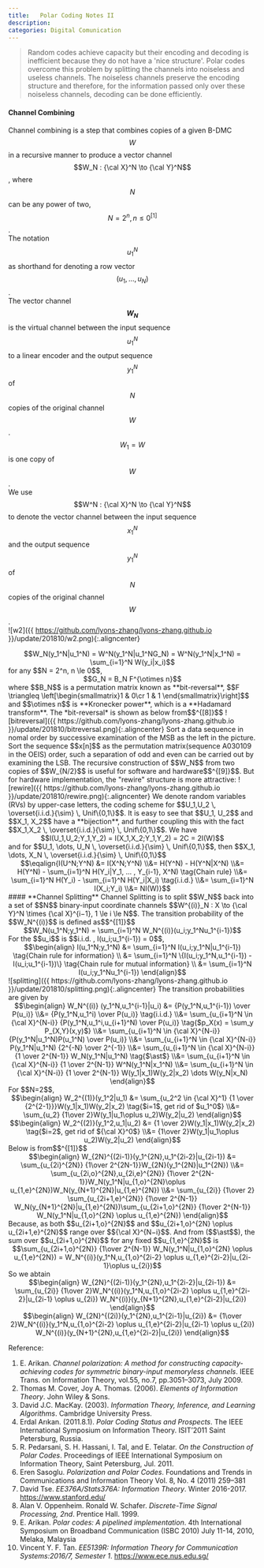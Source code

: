 ```yaml
---
title:   Polar Coding Notes II
description: 
categories: Digital Comunication
---
```


>  Random codes achieve capacity but their encoding and decoding is inefficient because they do not have a 'nice structure'. Polar codes overcome this problem by splitting the channels into noiseless and useless channels. The noiseless channels preserve the encoding structure and therefore, for the information passed only over these noiseless channels, decoding can be done efficiently.
  
#### **Channel Combining**  
Channel combining is a step that combines copies of a given B-DMC $$W$$ in a recursive manner to produce a vector channel $$W_N : {\cal X}^N \to {\cal Y}^N$$, where $$N$$ can be any power of two, $$N=2^n, n\le0^{[1]}$$.  
The notation $$u_1^N$$ as shorthand for denoting a row vector $$(u_1, \dots , u_N)$$.  
The vector channel **$$W_N$$** is the virtual channel between the input sequence $$u_1^N$$ to a linear encoder and the output sequence $$y^N_1$$ of $$N$$ copies of the original channel $$W$$. $$W_1 = W$$ is one copy of $$W$$.  
We use $$W^N : {\cal X}^N \to {\cal Y}^N$$ to denote the vector channel between the input sequence $$x_1^N$$ and the output sequence $$y_1^N$$ of $$N$$ copies of the original channel $$W$$.  
![w2]({{ https://github.com/lyons-zhang/lyons-zhang.github.io }}/update/201810/w2.png){:.aligncenter}   
<center>$$W_N(y_1^N|u_1^N) = W^N(y_1^N|u_1^NG_N) = W^N(y_1^N|x_1^N) = \sum_{i=1}^N W(y_i|x_i)$$</center>  
for any $$N = 2^n, n \le 0$$,  
<center>$$G_N = B_N F^{\otimes n}$$</center>  
where $$B_N$$ is a permutation matrix known as **bit-reversal**, $$F \triangleq \left[\begin{smallmatrix}1 & 0\cr 1 & 1 \end{smallmatrix}\right]$$ and $$\otimes n$$ is **Kronecker power**, which is a **Hadamard transform**.  
The *bit-reversal* is shown as below from$$^{[8]}$$  
![bitreversal]({{ https://github.com/lyons-zhang/lyons-zhang.github.io }}/update/201810/bitreversal.png){:.aligncenter}   
Sort a data sequence in nomal order by successive examination of the MSB as the left in the picture.  
Sort the sequence $$x[n]$$ as the permutation matrix(sequence A030109 in the OEIS) order, such a separation of odd and even can be carried out by examining the LSB.  
The recursive construction of $$W_N$$ from two copies of $$W_{N/2}$$ is useful for software and hardware$$^{[9]}$$. But for hardware implementation, the "rewire" structure is more attractive:  
![rewire]({{ https://github.com/lyons-zhang/lyons-zhang.github.io }}/update/201810/rewire.png){:.aligncenter}  
We denote random variables (RVs) by upper-case letters, the coding scheme for $$U_1,U_2 \, \overset{i.i.d.}{\sim} \, Unif\{0,1\}$$.  
It is easy to see that $$U_1, U_2$$ and $$X_1, X_2$$ have a **bijection**, and further coupling this with the fact $$X_1,X_2 \, \overset{i.i.d.}{\sim} \, Unif\{0,1\}$$. We have  
<center>$$I(U_1,U_2;Y_1,Y_2) = I(X_1,X_2;Y_1,Y_2) = 2C = 2I(W)$$</center>  
and for $$U_1, \dots, U_N \, \overset{i.i.d.}{\sim} \, Unif\{0,1\}$$, then $$X_1, \dots, X_N \, \overset{i.i.d.}{\sim} \, Unif\{0,1\}$$   
<center>$$\eqalign{I(U^N;Y^N) &= I(X^N;Y^N) \\&= H(Y^N) - H(Y^N|X^N) \\&= H(Y^N) - \sum_{i=1}^N H(Y_i|Y_1, ... , Y_{i-1}, X^N) \tag{Chain rule} \\&= \sum_{i=1}^N H(Y_i) - \sum_{i=1}^N H(Y_i|X_i) \tag{i.i.d.} \\&= \sum_{i=1}^N I(X_i;Y_i) \\&= NI(W)}$$</center>  
#### **Channel Splitting**  
Channel Splitting is to split $$W_N$$ back into a set of $$N$$ binary-input coordinate channels $$W^{(i)}_N : X \to {\cal Y}^N \times {\cal X}^{i−1}, 1 \le i \le N$$.  
The transition probability of the $$W_N^{(i)}$$ is defined as$$^{[1]}$$  
<center>$$W_N(u_1^N;y_1^N) = \sum_{i=1}^N W_N^{(i)}(u_i;y_1^Nu_1^{i-1})$$</center>  
For the $$u_i$$ is $$i.i.d. , I(u_i;u_1^{i-1}) = 0$$,  
<center>$$\begin{align} I(u_1^N;y_1^N) &= \sum_{i=1}^N I(u_i;y_1^N|u_1^{i-1}) \tag{Chain rule for information} \\ &= \sum_{i=1}^N \{I(u_i;y_1^N,u_1^{i-1}) - I(u_i;u_1^{i-1})\} \tag{Chain rule for mutual information} \\ &= \sum_{i=1}^N I(u_i;y_1^Nu_1^{i-1}) \end{align}$$</center>  
![splitting]({{ https://github.com/lyons-zhang/lyons-zhang.github.io }}/update/201810/splitting.png){:.aligncenter}  
The transition probabilities are given by  
<center>$$\begin{align} W_N^{(i)} (y_1^N,u_1^{i-1}|u_i) &= {P(y_1^N,u_1^{i-1}) \over P(u_i)} \\&= {P(y_1^N,u_1^i) \over P(u_i)} \tag{i.i.d.} \\&= \sum_{u_{i+1}^N \in {\cal X}^{N-i}} {P(y_1^N,u_1^i,u_{i+1}^N) \over P(u_i)} \tag{$p_X(x) = \sum_y P_{X,Y}(x,y)$} \\&= \sum_{u_{i+1}^N \in {\cal X}^{N-i}} {P(y_1^N|u_1^N)P(u_1^N) \over P(u_i)} \\&= \sum_{u_{i+1}^N \in {\cal X}^{N-i}} P(y_1^N|u_1^N) {2^{-N} \over 2^{-1}} \\&= \sum_{u_{i+1}^N \in {\cal X}^{N-i}} {1 \over 2^{N-1}} W_N(y_1^N|u_1^N) \tag{$\ast$} \\&= \sum_{u_{i+1}^N \in {\cal X}^{N-i}} {1 \over 2^{N-1}} W^N(y_1^N|x_1^N) \\&= \sum_{u_{i+1}^N \in {\cal X}^{N-i}} {1 \over 2^{N-1}} W(y_1|x_1)W(y_2|x_2) \dots W(y_N|x_N) \end{align}$$</center>  
For $$N=2$$,  
<center>$$\begin{align} W_2^{(1)}(y_1^2|u_1) &= \sum_{u_2^2 \in {\cal X}^1} {1 \over {2^{2-1}}}W(y_1|x_1)W(y_2|x_2) \tag{$i=1$, get rid of $u_1^0$} \\&= \sum_{u_2} {1\over 2}W(y_1|u_1\oplus u_2)W(y_2|u_2) \end{align}$$</center>  
<center>$$\begin{align} W_2^{(2)}(y_1^2,u_1|u_2) &=  {1 \over 2}W(y_1|x_1)W(y_2|x_2) \tag{$i=2$, get rid of ${\cal X}^0$} \\&= {1\over 2}W(y_1|u_1\oplus u_2)W(y_2|u_2) \end{align}$$</center>  
Below is from$$^{[1]}$$  
<center>$$\begin{align} W_{2N}^{(2i-1)}(y_1^{2N},u_1^{2i-2}|u_{2i-1}) &=  \sum_{u_{2i}^{2N}} {1\over 2^{2N-1}}W_{2N}(y_1^{2N}|u_1^{2N}) \\&= \sum_{u_{2i,o}^{2N},u_{2i,e}^{2N}} {1\over 2^{2N-1}}W_N(y_1^N|u_{1,o}^{2N}\oplus u_{1,e}^{2N})W_N(y_{N+1}^{2N}|u_{1,e}^{2N}) \\&= \sum_{u_{2i}} {1\over 2} \sum_{u_{2i+1,e}^{2N}} {1\over 2^{N-1}} W_N(y_{N+1}^{2N}|u_{1,e}^{2N})\sum_{u_{2i+1,o}^{2N}} {1\over 2^{N-1}} W_N(y_1^N|u_{1,o}^{2N} \oplus u_{1,e}^{2N}) \end{align}$$</center>  
Because, as both $$u_{2i+1,o}^{2N}$$ and $$u_{2i+1,o}^{2N} \oplus u_{2i+1,e}^{2N}$$ range over $${\cal X}^{N−i}$$. And from ($$\ast$$), the sum over $$u_{2i+1,o}^{2N}$$ for any fixed $$u_{1,e}^{2N}$$ is  
<center>$$\sum_{u_{2i+1,o}^{2N}} {1\over 2^{N-1}} W_N(y_1^N|u_{1,o}^{2N} \oplus u_{1,e}^{2N}) = W_N^{(i)}(y_1^N,u_{1,o}^{2i-2} \oplus u_{1,e}^{2i-2}|u_{2i-1}\oplus u_{2i})$$</center>  
So we abtain  
<center>$$\begin{align} W_{2N}^{(2i-1)}(y_1^{2N},u_1^{2i-2}|u_{2i-1}) &=  \sum_{u_{2i}} {1\over 2}W_N^{(i)}(y_1^N,u_{1,o}^{2i-2} \oplus u_{1,e}^{2i-2}|u_{2i-1} \oplus u_{2i}) W_N^{(i)}(y_{N+1}^{2N},u_{1,e}^{2i-2}|u_{2i}) \end{align}$$</center>  
<center>$$\begin{align} W_{2N}^{(2i)}(y_1^{2N},u_1^{2i-1}|u_{2i}) &=  {1\over 2}W_N^{(i)}(y_1^N,u_{1,o}^{2i-2} \oplus u_{1,e}^{2i-2}|u_{2i-1} \oplus u_{2i}) W_N^{(i)}(y_{N+1}^{2N},u_{1,e}^{2i-2}|u_{2i}) \end{align}$$</center>  
  
Reference:  
1. E. Arikan. *Channel polarization: A method for constructing capacity-achieving codes for symmetric binary-input memoryless channels*. IEEE Trans. on Information Theory, vol.55, no.7, pp.3051–3073, July 2009.  
2. Thomas M. Cover, Joy A. Thomas. (2006). *Elements of Information Theory*. John Wiley & Sons. 
3. David J.C. MacKay. (2003). *Information Theory, Inference, and Learning Algorithms*. Cambridge University Press.  
4. Erdal Arıkan. (2011.8.1). *Polar Coding Status and Prospects*. The IEEE International Symposium on Information Theory. ISIT’2011 Saint Petersburg, Russia.  
5. R. Pedarsani, S. H. Hassani, I. Tal, and E. Telatar. *On the Construction of Polar Codes*. Proceedings of IEEE International Symposium on Information Theory, Saint Petersburg, Jul. 2011.  
6. Eren Sasoglu. *Polarization and Polar Codes*. Foundations and Trends in Communications and Information Theory Vol. 8, No. 4 (2011) 259–381
7. David Tse. *EE376A/Stats376A: Information Theory*. Winter 2016-2017. https://www.stanford.edu/  
8. Alan V. Oppenheim. Ronald W. Schafer. *Discrete-Time Signal Processing, 2nd*. Prentice Hall. 1999.  
9. E. Arikan. *Polar codes: A pipelined implementation*. 4th International Symposium on Broadband Communication (ISBC 2010) July 11-14, 2010, Melaka, Malaysia  
10. Vincent Y. F. Tan. *EE5139R: Information Theory for Communication Systems:2016/7, Semester 1*. https://www.ece.nus.edu.sg/  

